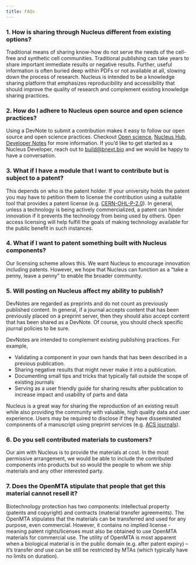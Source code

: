 ```yaml
---
title: FAQs
---
```


### 1. How is sharing  through Nucleus different from existing options?

Traditional means of sharing know-how do not serve the needs of the cell-free and synthetic cell communities. Traditional publishing can take years to share important immediate results or negative results. Further, useful information is often buried deep within PDFs or not available at all, slowing down the process of research. Nucleus is intended to be a knowledge sharing platform that emphasizes reproducibility and accessibility that should improve the quality of research and complement existing knowledge sharing practices.

### 2. How do I adhere to Nucleus open source and open science practices?

Using a DevNote to submit a contribution makes it easy to follow our open source and open science practices. Checkout [Open science](https://www.notion.so/Open-science-1a1ae616eb51808ab804cc56fba9f514?pvs=21), [Nucleus Hub](https://www.notion.so/Nucleus-Hub-22dae616eb51802f9e99f51193a30a15?pvs=21), [Developer Notes](https://www.notion.so/Developer-Notes-22dae616eb5180bc9e76dc87f9af0e0e?pvs=21) for more information. If you’d like to get started as a Nucleus Developer, reach out to  [build@bnext.bio](mailto:build@bnext.bio) and we would be happy to have a conversation.

### 3. What if I have a module that I want to contribute but is subject to a patent?

This depends on who is the patent holder. If your university holds the patent you may have to petition them to license the contribution using a suitable tool that provides a patent license (e.g. [CERN-OHL-P-2.0](https://opensource.org/license/cern-ohl-p)). In general, unless a technology is being actively commercialized, a patent can hinder innovation if it prevents the technology from being used by others. Open access licensing will help fulfill the goals of making technology available for the public benefit in such instances.

### 4. What if I want to patent something built with Nucleus components?

Our licensing scheme allows this. We want Nucleus to encourage innovation including patents. However, we hope that Nucleus can function as a “take a penny, leave a penny” to enable the broader community.

### 5. Will posting on Nucleus affect my ability to publish?

DevNotes are regarded as preprints and do not count as previously published content. In general, if a journal accepts content that has been previously placed on a preprint server, then they should also accept content that has been shared as a DevNote. Of course, you should check specific journal policies to be sure. 

DevNotes are intended to complement existing publishing practices. For example,

- Validating a component in your own hands that has been described in a previous publication.
- Sharing negative results that might never make it into a publication.
- Documenting small tips and tricks that typically fall outside the scope of existing journals
- Serving as a user friendly guide for sharing results after publication to increase impact and usability of parts and data

Nucleus is a great way for sharing the reproduction of an existing result while also providing the community with valuable, high quality data and user experience. Users may be required to disclose if they have disseminated components of a manuscript using preprint services  (e.g. [ACS journals](https://pubs.acs.org/page/policy/prior.html)).

### 6. Do you sell contributed materials to customers?

Our aim with Nucleus is to provide the materials at cost. In the most permissive arrangement, we would be able to include the contributed components into products but so would the people to whom we ship materials and any other interested party.

### 7. Does the OpenMTA stipulate that people that get this material cannot resell it?

Biotechnology protection has two components: intellectual property (patents and copyright) and contracts (material transfer agreements). The OpenMTA stipulates that the materials can be transferred and used for any purpose, even commercial. However, it contains no implied license - meaning patent rights/licenses must also be obtained to use OpenMTA materials for commercial use. The utility of OpenMTA is most apparent when a biological material is in the public domain (e.g. after patent expiry) – it’s transfer *and* use can be still be restricted by MTAs (which typically have no limits on duration).